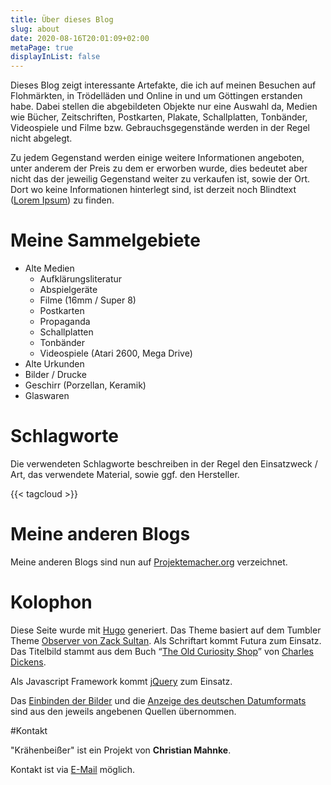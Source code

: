 ```yaml
---
title: Über dieses Blog
slug: about
date: 2020-08-16T20:01:09+02:00
metaPage: true
displayInList: false
---
```


Dieses Blog zeigt interessante Artefakte, die ich auf meinen Besuchen auf Flohmärkten, in Trödelläden und Online in und um Göttingen erstanden habe. Dabei stellen die abgebildeten Objekte nur eine Auswahl da, Medien wie Bücher, Zeitschriften, Postkarten, Plakate, Schallplatten, Tonbänder, Videospiele und Filme bzw. Gebrauchsgegenstände werden in der Regel nicht abgelegt.

Zu jedem Gegenstand werden einige weitere Informationen angeboten, unter anderem der Preis zu dem er erworben wurde, dies bedeutet aber nicht das der jeweilig Gegenstand weiter zu verkaufen ist, sowie der Ort. Dort wo keine Informationen hinterlegt sind, ist derzeit noch Blindtext ([Lorem Ipsum](https://de.wikipedia.org/wiki/Lorem_ipsum)) zu finden.

# Meine Sammelgebiete

*   Alte Medien
    *   Aufklärungsliteratur
    *   Abspielgeräte
    *   Filme (16mm / Super 8)
    *   Postkarten
    *   Propaganda
    *   Schallplatten
    *   Tonbänder
    *   Videospiele (Atari 2600, Mega Drive)
*   Alte Urkunden
*   Bilder / Drucke
*   Geschirr (Porzellan, Keramik)
*   Glaswaren

# Schlagworte

Die verwendeten Schlagworte beschreiben in der Regel den Einsatzweck / Art, das verwendete Material, sowie ggf. den Hersteller.

{{< tagcloud >}}

# Meine anderen Blogs

Meine anderen Blogs sind nun auf [Projektemacher.org](https://projektemacher.org/blogs/) verzeichnet.

# Kolophon

Diese Seite wurde mit [Hugo](https://gohugo.io/) generiert. Das Theme basiert auf dem Tumbler Theme [Observer von Zack Sultan](http://zacksultan.com). Als Schriftart kommt Futura zum Einsatz. Das Titelbild stammt aus dem Buch “[The Old Curiosity Shop](https://en.wikipedia.org/wiki/The_Old_Curiosity_Shop)” von [Charles Dickens](https://en.wikipedia.org/wiki/Charles_Dickens).

Als Javascript Framework kommt [jQuery](https://jquery.com/) zum Einsatz.

Das [Einbinden der Bilder](https://gitlab.com/kaushalmodi/hugo-theme-refined/blob/master/layouts/shortcodes/figure.html) und die [Anzeige des deutschen Datumformats](https://pfischbeck.de/en/posts/multilingual-dates-in-hugo/) sind aus den jeweils angebenen Quellen übernommen.

#Kontakt

"Krähenbeißer" ist ein Projekt von **Christian Mahnke**.

Kontakt ist via [E-Mail](mailto:flohmarktfunde@projektemacher.org) möglich.
